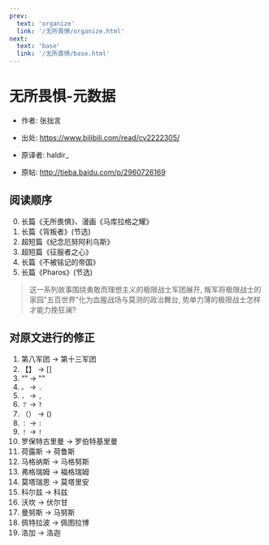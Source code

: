 ```yaml
---
prev:
  text: 'organize'
  link: '/无所畏惧/organize.html'
next:
  text: 'base'
  link: '/无所畏惧/base.html'
---
```


# 无所畏惧-元数据

+ 作者: 张拙言
+ 出处: <https://www.bilibili.com/read/cv2222305/>

+ 原译者: haldir_
+ 原帖: <http://tieba.baidu.com/p/2960726169>

## 阅读顺序

0. 长篇《无所畏惧》、漫画《马库拉格之耀》
1. 长篇《背叛者》(节选)
2. 超短篇《纪念厄努阿利乌斯》
3. 超短篇《征服者之心》
4. 长篇《不被铭记的帝国》
5. 长篇《Pharos》(节选)

> 这一系列故事围绕勇敢而理想主义的极限战士军团展开, 叛军将极限战士的家园"五百世界"化为血腥战场与莫测的政治舞台, 势单力薄的极限战士怎样才能力挽狂澜?

## 对原文进行的修正

1. 第八军团 -> 第十三军团
2. 【】 -> []
3. “” -> ""
4. `。` -> `. `
5. `，` -> `, `
6. `？` -> `? `
7. （） -> ()
8. `：` -> `: `
9. `！` -> `! `
10. 罗保特古里曼 -> 罗伯特基里曼
11. 荷露斯 -> 荷鲁斯
12. 马格纳斯 -> 马格努斯
13. 弗格瑞姆 -> 福格瑞姆
14. 莫塔瑞恩 -> 莫塔里安
15. 科尔兹 -> 科兹
16. 沃坎 -> 伏尔甘
17. 曼努斯 -> 马努斯
18. 佩特拉波 -> 佩图拉博
19. 洛加 -> 洛迦
